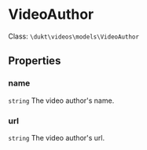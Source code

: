 # VideoAuthor

Class: `\dukt\videos\models\VideoAuthor`

## Properties

### name
`string` The video author's name.

### url
`string` The video author's url.